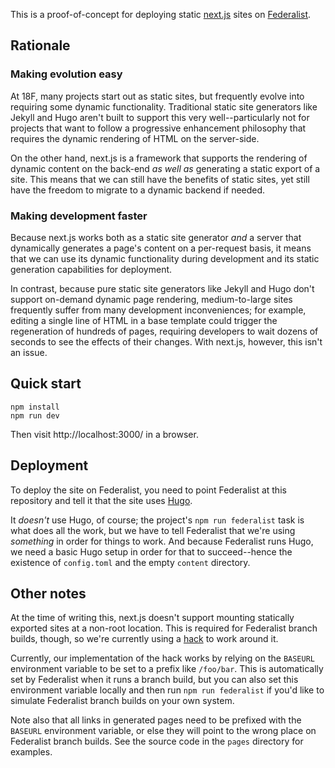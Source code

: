 This is a proof-of-concept for deploying static [next.js][] sites on
[Federalist][].

## Rationale

### Making evolution easy

At 18F, many projects start out as static sites, but frequently
evolve into requiring some dynamic functionality. Traditional
static site generators like Jekyll and Hugo aren't built to support
this very well--particularly not for projects that want to follow
a progressive enhancement philosophy that requires the dynamic rendering
of HTML on the server-side.

On the other hand, next.js is a framework that supports the rendering
of dynamic content on the back-end *as well as* generating a static
export of a site. This means that we can still have the benefits of
static sites, yet still have the freedom to migrate to a dynamic
backend if needed.

### Making development faster

Because next.js works both as a static site generator *and* a server that
dynamically generates a page's content on a per-request basis, it means
that we can use its dynamic functionality during development and its
static generation capabilities for deployment.

In contrast, because pure static site generators like Jekyll and Hugo
don't support on-demand dynamic page rendering, medium-to-large sites
frequently suffer from many development inconveniences; for example, editing
a single line of HTML in a base template could trigger the regeneration of
hundreds of pages, requiring developers to wait dozens of seconds to see
the effects of their changes. With next.js, however, this isn't an issue.

## Quick start

```
npm install
npm run dev
```

Then visit http://localhost:3000/ in a browser.

## Deployment

To deploy the site on Federalist, you need to point Federalist at this
repository and tell it that the site uses [Hugo][].

It *doesn't* use Hugo, of course; the project's `npm run federalist` task
is what does all the work, but we have to tell Federalist that we're using
*something* in order for things to work. And because Federalist runs
Hugo, we need a basic Hugo setup in order for that to succeed--hence the
existence of `config.toml` and the empty `content` directory.

## Other notes

At the time of writing this, next.js doesn't support mounting statically
exported sites at a non-root location. This is required for Federalist
branch builds, though, so we're currently using a [hack][] to work
around it.

Currently, our implementation of the hack works by relying on the
`BASEURL` environment variable to be set to a prefix like
`/foo/bar`. This is automatically set by Federalist when it runs a
branch build, but you can also set this environment variable locally and
then run `npm run federalist` if you'd like to simulate Federalist
branch builds on your own system.

Note also that all links in generated pages need to be prefixed with
the `BASEURL` environment variable, or else they will point to the
wrong place on Federalist branch builds. See the source code in
the `pages` directory for examples.

[next.js]: https://github.com/zeit/next.js/
[Federalist]: https://federalist.18f.gov
[Hugo]: http://gohugo.io/
[hack]: https://github.com/zeit/next.js/issues/257#issuecomment-320489250
